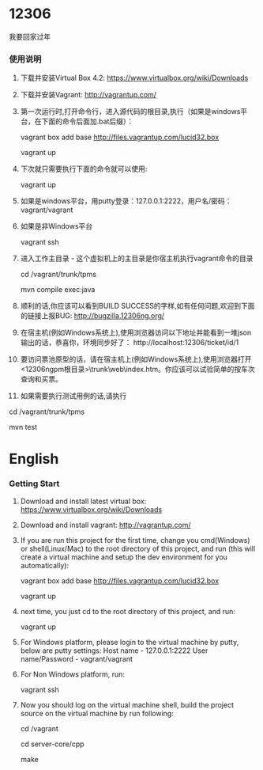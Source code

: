﻿12306
=====

我要回家过年

### 使用说明
1. 下载并安装Virtual Box 4.2: https://www.virtualbox.org/wiki/Downloads
2. 下载并安装Vagrant: http://vagrantup.com/
3. 第一次运行时,打开命令行，进入源代码的根目录,执行（如果是windows平台，在下面的命令后面加.bat后缀）：
   
   vagrant box add base http://files.vagrantup.com/lucid32.box

   vagrant up
   
4. 下次就只需要执行下面的命令就可以使用:
   
   vagrant up

5. 如果是windows平台，用putty登录：127.0.0.1:2222，用户名/密码：vagrant/vagrant
6. 如果是非Windows平台
   
   vagrant ssh
   
7. 进入工作主目录 - 这个虚拟机上的主目录是你宿主机执行vagrant命令的目录
   
   cd /vagrant/trunk/tpms

   mvn compile exec:java
   
8. 顺利的话,你应该可以看到BUILD SUCCESS的字样,如有任何问题,欢迎到下面的链接上报BUG:
   http://bugzilla.12306ng.org/
   
9. 在宿主机(例如Windows系统上),使用浏览器访问以下地址并能看到一堆json输出的话，恭喜你，环境同步好了：
   http://localhost:12306/ticket/id/1   
   
9. 要访问票池原型的话，请在宿主机上(例如Windows系统上),使用浏览器打开 <12306ngpm根目录>\trunk\web\index.htm。你应该可以试验简单的按车次查询和买票。
   
10. 如果需要执行测试用例的话,请执行
   
   cd /vagrant/trunk/tpms

   mvn test
   

English
=======
### Getting Start
1. Download and install latest virtual box: https://www.virtualbox.org/wiki/Downloads
2. Download and install vagrant: http://vagrantup.com/
3. If you are run this project for the first time, change you cmd(Windows) or shell(Linux/Mac) to the root directory of this project, and run (this will create a virtual machine and setup the dev environment for you automatically):
   
   vagrant box add base http://files.vagrantup.com/lucid32.box

   vagrant up

4. next time, you just cd to the root directory of this project, and run:
   
   vagrant up

5. For Windows platform, please login to the virtual machine by putty, below are putty settings:
   Host name - 127.0.0.1:2222
   User name/Password - vagrant/vagrant

6. For Non Windows platform, run:
   
   vagrant ssh
   
7. Now you should log on the virtual machine shell, build the project source on the virtual machine by run following:
   
   cd /vagrant

   cd server-core/cpp

   make



   